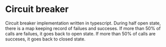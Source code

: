 # Circuit breaker

Circuit breaker implementation written in typescript. During half open state, there is a map keeping record of failues and succeses.
If more than 50% of calls are failues, it goes back to open state. If more than 50% of calls are succeses, it goes back to closed state.
